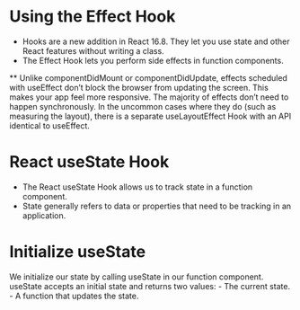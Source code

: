 # Using the Effect Hook

 - Hooks are a new addition in React 16.8. They let you use state and other React features without writing a class.
 - The Effect Hook lets you perform side effects in function components.
 
 ** Unlike componentDidMount or componentDidUpdate, effects scheduled with useEffect don’t block the browser from updating the screen. This makes your app feel more responsive. The majority of effects don’t need to happen synchronously. In the uncommon cases where they do (such as measuring the layout), there is a separate useLayoutEffect Hook with an API identical to useEffect.

# React useState Hook
- The React useState Hook allows us to track state in a function component. 
- State generally refers to data or properties that need to be tracking in an application.


# Initialize useState

We initialize our state by calling useState in our function component.
useState accepts an initial state and returns two values:
    - The current state.
    - A function that updates the state.
